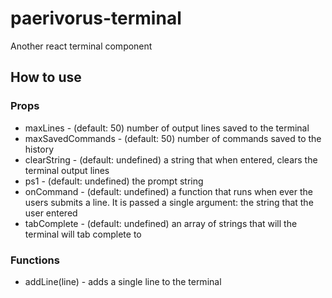 # paerivorus-terminal
Another react terminal component

## How to use
### Props
* maxLines - (default: 50) number of output lines saved to the terminal
* maxSavedCommands - (default: 50) number of commands saved to the history
* clearString - (default: undefined) a string that when entered, clears the terminal output lines
* ps1 - (default: undefined) the prompt string
* onCommand - (default: undefined) a function that runs when ever the users submits a line.  It is passed a single argument: the string that the user entered
* tabComplete - (default: undefined) an array of strings that will the terminal will tab complete to

### Functions
* addLine(line) - adds a single line to the terminal
